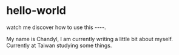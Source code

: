 # hello-world
watch me discover how to use this ----.

My name is Chandyl, I am currently writing a little bit about myself.
Currently at Taiwan studying some things.

